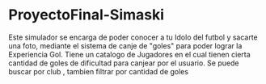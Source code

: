 # ProyectoFinal-Simaski

Este simulador se encarga de poder conocer a tu Idolo del futbol y sacarte una foto, mediante el sistema de canje de "goles" para poder lograr la Experiencia Gol. 
Tiene un catalogo de Jugadores en el cual tienen cierta cantidad de goles de dificultad para canjear por el usuario. Se puede buscar por club , tambien filtrar por cantidad de goles 
